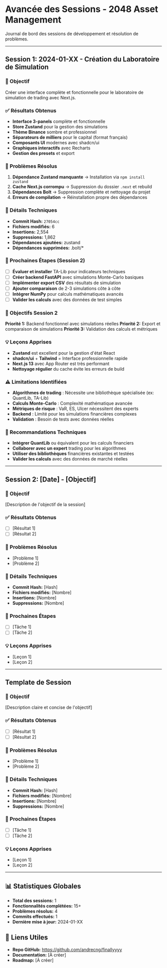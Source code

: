 # Avancée des Sessions - 2048 Asset Management

Journal de bord des sessions de développement et résolution de problèmes.

---

## Session 1: 2024-01-XX - Création du Laboratoire de Simulation

### 🎯 Objectif
Créer une interface complète et fonctionnelle pour le laboratoire de simulation de trading avec Next.js.

### ✅ Résultats Obtenus
- **Interface 3-panels** complète et fonctionnelle
- **Store Zustand** pour la gestion des simulations
- **Thème Binance** sombre et professionnel
- **Séparateurs de milliers** pour le capital (format français)
- **Composants UI** modernes avec shadcn/ui
- **Graphiques interactifs** avec Recharts
- **Gestion des presets** et export

### 🔧 Problèmes Résolus
1. **Dépendance Zustand manquante** → Installation via `npm install zustand`
2. **Cache Next.js corrompu** → Suppression du dossier `.next` et rebuild
3. **Dépendances Bolt** → Suppression complète et nettoyage du projet
4. **Erreurs de compilation** → Réinstallation propre des dépendances

### 📝 Détails Techniques
- **Commit Hash:** `27054cc`
- **Fichiers modifiés:** 6
- **Insertions:** 2,554
- **Suppressions:** 1,862
- **Dépendances ajoutées:** zustand
- **Dépendances supprimées:** .bolt/*

### 🚀 Prochaines Étapes (Session 2)
- [ ] **Évaluer et installer** TA-Lib pour indicateurs techniques
- [ ] **Créer backend FastAPI** avec simulations Monte-Carlo basiques
- [ ] **Implémenter export CSV** des résultats de simulation
- [ ] **Ajouter comparaison** de 2-3 simulations côte à côte
- [ ] **Intégrer NumPy** pour calculs mathématiques avancés
- [ ] **Valider les calculs** avec des données de test simples

### 🎯 Objectifs Session 2
**Priorité 1:** Backend fonctionnel avec simulations réelles
**Priorité 2:** Export et comparaison de simulations
**Priorité 3:** Validation des calculs et métriques

### 💡 Leçons Apprises
- **Zustand** est excellent pour la gestion d'état React
- **shadcn/ui** + **Tailwind** = Interface professionnelle rapide
- **Next.js 13** avec App Router est très performant
- **Nettoyage régulier** du cache évite les erreurs de build

### ⚠️ Limitations Identifiées
- **Algorithmes de trading** : Nécessite une bibliothèque spécialisée (ex: QuantLib, TA-Lib)
- **Calculs Monte-Carlo** : Complexité mathématique avancée
- **Métriques de risque** : VaR, ES, Ulcer nécessitent des experts
- **Backend** : Limité pour les simulations financières complexes
- **Validation** : Besoin de tests avec données réelles

### 🔧 Recommandations Techniques
- **Intégrer QuantLib** ou équivalent pour les calculs financiers
- **Collaborer avec un expert** trading pour les algorithmes
- **Utiliser des bibliothèques** financières existantes et testées
- **Valider les calculs** avec des données de marché réelles

---

## Session 2: [Date] - [Objectif]

### 🎯 Objectif
[Description de l'objectif de la session]

### ✅ Résultats Obtenus
- [ ] [Résultat 1]
- [ ] [Résultat 2]

### 🔧 Problèmes Résolus
- [Problème 1]
- [Problème 2]

### 📝 Détails Techniques
- **Commit Hash:** [Hash]
- **Fichiers modifiés:** [Nombre]
- **Insertions:** [Nombre]
- **Suppressions:** [Nombre]

### 🚀 Prochaines Étapes
- [ ] [Tâche 1]
- [ ] [Tâche 2]

### 💡 Leçons Apprises
- [Leçon 1]
- [Leçon 2]

---

## Template de Session

### 🎯 Objectif
[Description claire et concise de l'objectif]

### ✅ Résultats Obtenus
- [ ] [Résultat 1]
- [ ] [Résultat 2]

### 🔧 Problèmes Résolus
- [Problème 1]
- [Problème 2]

### 📝 Détails Techniques
- **Commit Hash:** [Hash]
- **Fichiers modifiés:** [Nombre]
- **Insertions:** [Nombre]
- **Suppressions:** [Nombre]

### 🚀 Prochaines Étapes
- [ ] [Tâche 1]
- [ ] [Tâche 2]

### 💡 Leçons Apprises
- [Leçon 1]
- [Leçon 2]

---

## 📊 Statistiques Globales

- **Total des sessions:** 1
- **Fonctionnalités complétées:** 15+
- **Problèmes résolus:** 4
- **Commits effectués:** 1
- **Dernière mise à jour:** 2024-01-XX

## 🔗 Liens Utiles

- **Repo GitHub:** https://github.com/andrecng/finallyyyy
- **Documentation:** [À créer]
- **Roadmap:** [À créer]
